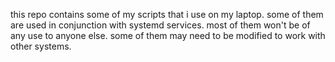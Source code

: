 this repo contains some of my scripts that i use on my laptop. some of them are used in conjunction with systemd services. most of them won't be of any use to anyone else. some of them may need to be modified to work with other systems. 

